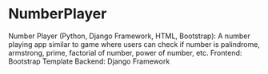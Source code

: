 # NumberPlayer
Number Player (Python, Django Framework, HTML, Bootstrap): A number playing app similar to game where users can check if number is palindrome, armstrong, prime, factorial of number, power of number, etc.
Frontend: Bootstrap Template
Backend: Django Framework
